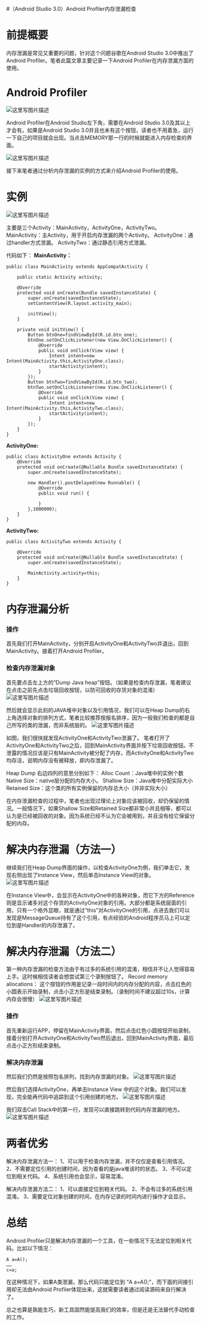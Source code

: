 #（Android Studio 3.0）Android Profiler内存泄漏检查
# 前提概要

内存泄漏是常见又重要的问题，针对这个问题谷歌在Android Studio 3.0中推出了Android Profiler。笔者此篇文章主要记录一下Android Profiler在内存泄漏方面的使用。

# Android Profiler

<img src="https://raw.githubusercontent.com/Double2hao/xujiajia_blog/main/img/16210039951300.png" alt="这里写图片描述">

Android Profiler在Android Studio左下角，需要在Android Studio 3.0及其以上才会有。如果是Android Studio 3.0并且也未有这个按钮，读者也不用着急，运行一下自己的项目就会出现。当点击MEMORY那一行的时候就能进入内存检查的界面。

<img src="https://raw.githubusercontent.com/Double2hao/xujiajia_blog/main/img/16210039954651.png" alt="这里写图片描述">

接下来笔者通过分析内存泄漏的实例的方式来介绍Android Profiler的使用。

# 实例

<img src="https://raw.githubusercontent.com/Double2hao/xujiajia_blog/main/img/16210039955322.png" alt="这里写图片描述">

主要是三个Activity：MainActivity，ActivityOne，ActivityTwo。 MainActivity：主Activity，用于开启内存泄漏的两个Activity。 ActivityOne：通过handler方式泄漏。 ActivityTwo：通过静态引用方式泄漏。

代码如下： **MainActivity：**

```
public class MainActivity extends AppCompatActivity {

    public static Activity activity;

    @Override
    protected void onCreate(Bundle savedInstanceState) {
        super.onCreate(savedInstanceState);
        setContentView(R.layout.activity_main);

        initView();
    }

    private void initView() {
        Button btnOne=findViewById(R.id.btn_one);
        btnOne.setOnClickListener(new View.OnClickListener() {
            @Override
            public void onClick(View view) {
                Intent intent=new Intent(MainActivity.this,ActivityOne.class);
                startActivity(intent);
            }
        });
        Button btnTwo=findViewById(R.id.btn_two);
        btnTwo.setOnClickListener(new View.OnClickListener() {
            @Override
            public void onClick(View view) {
                Intent intent=new Intent(MainActivity.this,ActivityTwo.class);
                startActivity(intent);
            }
        });
    }
}

```

**ActivityOne:**

```
public class ActivityOne extends Activity {
    @Override
    protected void onCreate(@Nullable Bundle savedInstanceState) {
        super.onCreate(savedInstanceState);

        new Handler().postDelayed(new Runnable() {
            @Override
            public void run() {

            }
        },1000000);
    }
}

```

**ActivityTwo:**

```
public class ActivityTwo extends Activity {

    @Override
    protected void onCreate(@Nullable Bundle savedInstanceState) {
        super.onCreate(savedInstanceState);

        MainActivity.activity=this;
    }
}

```

# 内存泄漏分析

### 操作

首先我们打开MainActivity，分别开启ActivityOne和ActivityTwo并退出，回到MainActivity。接着打开Android Profiler。

### 检查内存泄漏对象

首先要点击左上方的“Dump Java heap”按钮。（如果是检查内存泄漏，笔者建议在点击之前先点击垃圾回收按钮，以防可回收的存货对象的混淆） <img src="https://raw.githubusercontent.com/Double2hao/xujiajia_blog/main/img/16210039956643.png" alt="这里写图片描述">

然后就会显示此刻的JAVA堆中对象以及引用情况，我们可以在Heap Dump的右上角选择对象的排列方式，笔者比较推荐按报名排序，因为一般我们检查的都是自己所写的类的泄漏，而非系统层的。 <img src="https://raw.githubusercontent.com/Double2hao/xujiajia_blog/main/img/16210039958314.png" alt="这里写图片描述">

如图，我们很快就发现ActivityOne和ActivityTwo泄漏了。 笔者打开了ActivityOne和ActivityTwo之后，回到MainActivity界面并按下垃圾回收按钮。不泄露的情况应该是只有MainActivity被分配了内存，而ActivityOne和ActivityTwo均存活，说明内存没有被释放，即内存泄漏了。

Heap Dump 右边四列的意思分别如下： Alloc Count：Java堆中的实例个数 Native Size：native层分配的内存大小。 Shallow Size：Java堆中分配实际大小 Retained Size：这个类的所有实例保留的内存总大小（并非实际大小）

>  
 在内存泄漏检查的过程中，笔者也出现过理论上对象应该被回收，却仍保留的情况。一般情况下，如果Shallow Size和Retained Size都非常小并且相等，都可以认为是已经被回收的对象。因为系统已经不认为它会被用到，并且没有给它保留分配的内存。 


# 解决内存泄漏（方法一）

继续我们在Heap Dump界面的操作，以检查ActivityOne为例，我们单击它，发现右侧出现了Instance View，然后单击Instance View的对象。 <img src="https://raw.githubusercontent.com/Double2hao/xujiajia_blog/main/img/16210039960125.png" alt="这里写图片描述">

在Instance View中，会显示在ActivityOne中的各种对象，而它下方的Reference则是显示诸多对这个存货的ActivityOne对象的引用。大部分都是系统层面的引用，只有一个格外显眼，就是通过“this”对ActivityOne的引用，点进去我们可以发现是MessageQueue持有了这个引用，有点经验的Android程序员马上可以定位到是Handler的内存泄漏了。

# 解决内存泄漏（方法二）

第一种内存泄漏的检查方法由于有过多的系统引用的混淆，相信并不让人觉得容易上手。这时候相信读者会想尝试第三个录制按钮了。 Record memory allocations： 这个按钮的作用是记录一段时间内的内存分配的内容，点击红色的小圆表示开始录制，点击小正方形是结束录制。（录制时间不建议超过10s，计算内存会很慢） <img src="https://raw.githubusercontent.com/Double2hao/xujiajia_blog/main/img/16210039964676.png" alt="这里写图片描述">

### 操作

首先重新运行APP，停留在MainActivity界面，然后点击红色小圆按钮开始录制，接着分别打开ActivityOne和ActivityTwo然后退出，回到MainActivity界面，最后点击小正方形结束录制。

### 解决内存泄漏

然后我们仍然是按照包名排列，找到内存泄漏的对象。 <img src="https://raw.githubusercontent.com/Double2hao/xujiajia_blog/main/img/16210039965297.png" alt="这里写图片描述">

然后我们选择ActivityOne，再单击Instance View 中的这个对象。我们可以发现，完全能再代码中追踪到这个引用创建的地方。 <img src="https://raw.githubusercontent.com/Double2hao/xujiajia_blog/main/img/16210039978438.png" alt="这里写图片描述">

我们双击Call Stack中的第一行，发现可以直接跳转到代码内存泄漏的地方。 <img src="https://raw.githubusercontent.com/Double2hao/xujiajia_blog/main/img/16210039981859.png" alt="这里写图片描述">

# 两者优劣

解决内存泄漏方法一： 1、可以用于检查内存泄漏，并不仅仅是查看引用情况。 2、不需要定位引用的创建时间，因为查看的是java堆该时的状态。 3、不可以定位到相关代码。 4、系统引用也会显示，容易混淆。

解决内存泄漏方法二： 1、可以直接定位到相关代码。 2、不会有过多的系统引用混淆。 3、需要定位对象创建的时间，在内存记录的时间内进行操作才会显示。

# 总结

Android Profiler只是解决内存泄漏的一个工具，在一些情况下无法定位到相关代码。比如以下情况：

```
A a=A();
……
c=a;

```

在这种情况下，如果A类泄漏，那么代码只能定位到 “A a=A();”，而下面的间接引用却无法由Android Profiler体现出来，这就需要读者通过阅读源码来自行解决了。

总之也算是孰能生巧，新工具固然能提高我们的效率，但是还是无法替代手动检查的工作。